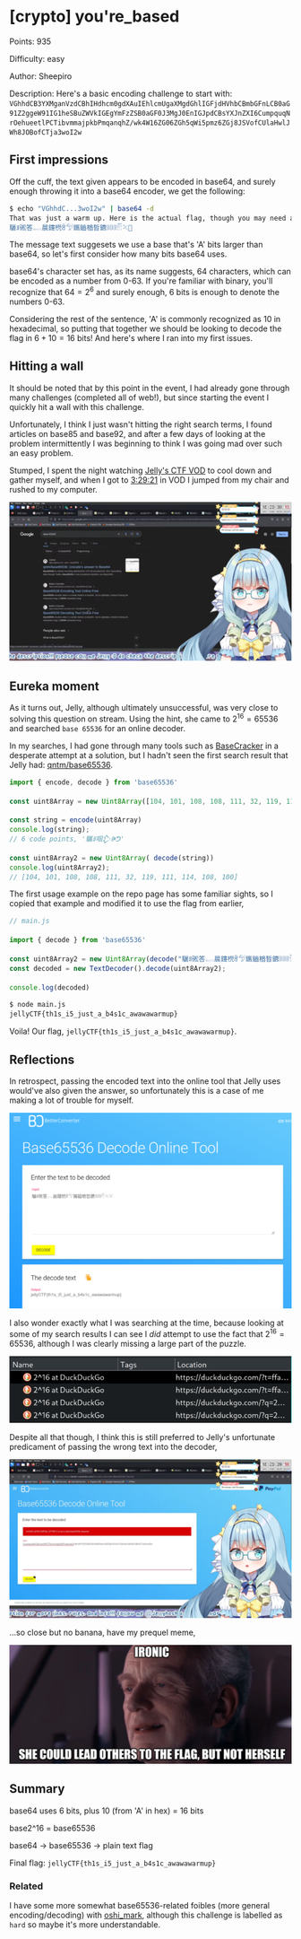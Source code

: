 # [crypto] you're_based

Points: 935

Difficulty: easy

Author: Sheepiro

Description: Here's a basic encoding challenge to start with: `VGhhdCB3YXMganVzdCBhIHdhcm0gdXAuIEhlcmUgaXMgdGhlIGFjdHVhbCBmbGFnLCB0aG91Z2ggeW91IG1heSBuZWVkIGEgYmFzZSB0aGF0J3MgJ0EnIGJpdCBsYXJnZXI6CumpquqNrOehueetlPCTibvmmajpkbPmqanqhZ/wk4W16ZG06ZGh5qWi5pmz6ZGj8JSVofCUlaHwlJWh8JOBofCTja3woI2w`

## First impressions

Off the cuff, the text given appears to be encoded in base64, and surely enough throwing it into a base64 encoder, we get the following:

```bash
$ echo "VGhhdC...3woI2w" | base64 -d
That was just a warm up. Here is the actual flag, though you may need a base that's 'A' bit larger:
驪ꍬ硹答𓉻晨鑳橩ꅟ𓅵鑴鑡楢晳鑣𔕡𔕡𔕡𓁡𓍭𠍰
```

The message text suggesets we use a base that's 'A' bits larger than base64, so let's first consider how many bits base64 uses.

base64's character set has, as its name suggests, 64 characters, which can be encoded as a number from 0-63. If you're familiar with binary, you'll recognize that $64=2^6$ and surely enough, 6 bits is enough to denote the numbers 0-63.

Considering the rest of the sentence, 'A' is commonly recognized as 10 in hexadecimal, so putting that together we should be looking to decode the flag in $6+10=16$ bits! And here's where I ran into my first issues.

## Hitting a wall

It should be noted that by this point in the event, I had already gone through many challenges (completed all of web!), but since starting the event I quickly hit a wall with this challenge.

Unfortunately, I think I just wasn't hitting the right search terms, I found articles on base85 and base92, and after a few days of looking at the problem intermittently I was beginning to think I was going mad over such an easy problem.

Stumped, I spent the night watching [Jelly's CTF VOD](https://www.youtube.com/watch?v=QH8LKkIVHzI) to cool down and gather myself, and when I got to [3:29:21](https://www.youtube.com/watch?v=QH8LKkIVHzI&t=12561) in VOD I jumped from my chair and rushed to my computer.

![jelly's search results](image-1.png)

## Eureka moment

As it turns out, Jelly, although ultimately unsuccessful, was very close to solving this question on stream. Using the hint, she came to $2^{16}=65536$ and searched `base 65536` for an online decoder.

In my searches, I had gone through many tools such as [BaseCracker](https://github.com/skyf0l/BaseCracker) in a desperate attempt at a solution, but I hadn't seen the first search result that Jelly had: [qntm/base65536](https://github.com/qntm/base65536).

```js
import { encode, decode } from 'base65536'

const uint8Array = new Uint8Array([104, 101, 108, 108, 111, 32, 119, 111, 114, 108, 100])

const string = encode(uint8Array)
console.log(string);
// 6 code points, '驨ꍬ啯𒁷ꍲᕤ'

const uint8Array2 = new Uint8Array( decode(string))
console.log(uint8Array2);
// [104, 101, 108, 108, 111, 32, 119, 111, 114, 108, 100]
```

The first usage example on the repo page has some familiar sights, so I copied that example and modified it to use the flag from earlier,

```js
// main.js

import { decode } from 'base65536'

const uint8Array2 = new Uint8Array(decode("驪ꍬ硹答𓉻晨鑳橩ꅟ𓅵鑴鑡楢晳鑣𔕡𔕡𔕡𓁡𓍭𠍰"))
const decoded = new TextDecoder().decode(uint8Array2);

console.log(decoded)
```

```bash
$ node main.js
jellyCTF{th1s_i5_just_a_b4s1c_awawawarmup}
```

Voila! Our flag, `jellyCTF{th1s_i5_just_a_b4s1c_awawawarmup}`. 

## Reflections

In retrospect, passing the encoded text into the online tool that Jelly uses would've also given the answer, so unfortunately this is a case of me making a lot of trouble for myself.

![correct answer on online decode tool](image-2.png)

I also wonder exactly what I was searching at the time, because looking at some of my search results I can see I _did_ attempt to use the fact that $2^{16}=65536$, although I was clearly missing a large part of the puzzle.

![2^16 sanity checks](image.png)

Despite all that though, I think this is still preferred to Jelly's unfortunate predicament of passing the wrong text into the decoder,

![jelly's blunder](image-3.png)

...so close but no banana, have my prequel meme,

![darth jelly the wise](image-4.png)

## Summary

base64 uses 6 bits, plus 10 (from 'A' in hex) = 16 bits

base2^16 = base65536

base64 -> base65536 -> plain text flag

Final flag: `jellyCTF{th1s_i5_just_a_b4s1c_awawawarmup}`

### Related

I have some more somewhat base65536-related foibles (more general encoding/decoding) with [oshi_mark](../../forensics/oshi_mark/index.md), although this challenge is labelled as `hard` so maybe it's more understandable.
